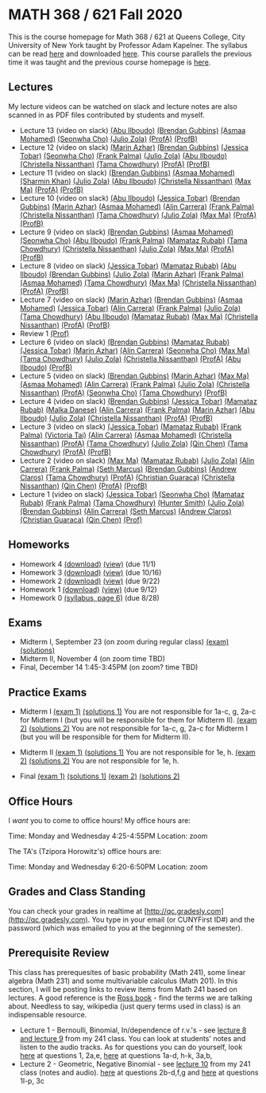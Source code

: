 # MATH 368 / 621 Fall 2020

This is the course homepage for Math 368 / 621 at Queens College, City University of New York taught by Professor Adam Kapelner. The syllabus can be read [here](https://github.com/kapelner/QC_Math_621_Fall_2020/blob/master/syllabus/syllabus.pdf) and downloaded [here](https://raw.githubusercontent.com/kapelner/QC_Math_621_Fall_2020/master/syllabus/syllabus.pdf). This course parallels the previous time it was taught and the previous course homepage is [here](https://github.com/kapelner/QC_Math_621_Fall_2017).

## Lectures

My lecture videos can be watched on slack and lecture notes are also scanned in as PDF files contributed by students and myself.

<!--
* Lecture 23 (video on slack) [(Jan Bazant)](https://github.com/kapelner/QC_Math_621_Fall_2020/blob/master/lectures/lec23bazant.pdf) [(Mike Digiorgio)](https://github.com/kapelner/QC_Math_621_Fall_2020/blob/master/lectures/lec23digiorgio.pdf) [(Prof)](https://github.com/kapelner/QC_Math_621_Fall_2020/blob/master/lectures/lec23kap.pdf)
* Lecture 22 (video on slack) [(Jan Bazant)](https://github.com/kapelner/QC_Math_621_Fall_2020/blob/master/lectures/lec22bazant.pdf) [(Mike Digiorgio)](https://github.com/kapelner/QC_Math_621_Fall_2020/blob/master/lectures/lec22digiorgio.pdf) [(Steven Grgas)](https://github.com/kapelner/QC_Math_621_Fall_2020/blob/master/lectures/lec22grgas.pdf) [(Prof)](https://github.com/kapelner/QC_Math_621_Fall_2020/blob/master/lectures/lec22kap.pdf)
* Lecture 21 (video on slack) [(Jan Bazant)](https://github.com/kapelner/QC_Math_621_Fall_2020/blob/master/lectures/lec21bazant.pdf) [(Prof)](https://github.com/kapelner/QC_Math_621_Fall_2020/blob/master/lectures/lec21kap.pdf) 
* Linear Regression Notes (not on exam) [(Jan Bazant)](https://github.com/kapelner/QC_Math_621_Fall_2020/blob/master/lectures/econometrics_bonus_bazant.pdf) [(Ruby Chang)](https://github.com/kapelner/QC_Math_621_Fall_2020/blob/master/lectures/econometrics_bonus_chang.pdf) [(Adriana Sham)](https://github.com/kapelner/QC_Math_621_Fall_2020/blob/master/lectures/econometrics_bonus_sham.pdf) [(Antonio DAlessandro)](https://github.com/kapelner/QC_Math_621_Fall_2020/blob/master/lectures/econometrics_bonus_dalessandro.pdf) [(Prof)](https://github.com/kapelner/QC_Math_621_Fall_2020/blob/master/lectures/econometrics_bonus_prof.pdf)
* Lecture 20 (video on slack) [(Jan Bazant)](https://github.com/kapelner/QC_Math_621_Fall_2020/blob/master/lectures/lec20bazant.pdf) [(Mike Digiorgio)](https://github.com/kapelner/QC_Math_621_Fall_2020/blob/master/lectures/lec20digiorgio.pdf) [(Ruby Chang)](https://github.com/kapelner/QC_Math_621_Fall_2020/blob/master/lectures/lec20chang.pdf) [(Adriana Sham)](https://github.com/kapelner/QC_Math_621_Fall_2020/blob/master/lectures/lec20sham.pdf) [(Antonio DAlessandro)](https://github.com/kapelner/QC_Math_621_Fall_2020/blob/master/lectures/lec20dalessandro.pdf) [(Prof)](https://github.com/kapelner/QC_Math_621_Fall_2020/blob/master/lectures/lec20kap.pdf)
* Lecture 19 (video on slack) [(Jan Bazant)](https://github.com/kapelner/QC_Math_621_Fall_2020/blob/master/lectures/lec19bazant.pdf) [(Adriana Sham)](https://github.com/kapelner/QC_Math_621_Fall_2020/blob/master/lectures/lec19sham.pdf) [(Mike Digiorgio)](https://github.com/kapelner/QC_Math_621_Fall_2020/blob/master/lectures/lec19digiorgio.pdf) [(Antonio DAlessandro)](https://github.com/kapelner/QC_Math_621_Fall_2020/blob/master/lectures/lec19dalessandro.pdf) [(Prof)](https://github.com/kapelner/QC_Math_621_Fall_2020/blob/master/lectures/lec19kap.pdf)
* Lecture 18 (video on slack) [(Jan Bazant)](https://github.com/kapelner/QC_Math_621_Fall_2020/blob/master/lectures/lec18bazant.pdf) [(Mike Digiorgio)](https://github.com/kapelner/QC_Math_621_Fall_2020/blob/master/lectures/lec18digiorgio.pdf) [(Hisanobu Kaji)](https://github.com/kapelner/QC_Math_621_Fall_2020/blob/master/lectures/lec18kaji.pdf) [(Prof)](https://github.com/kapelner/QC_Math_621_Fall_2020/blob/master/lectures/lec18kap.pdf)
* Lecture 17 (video on slack) [(Ruby Chang)](https://github.com/kapelner/QC_Math_621_Fall_2020/blob/master/lectures/lec17chang.pdf) [(Mike Digiorgio)](https://github.com/kapelner/QC_Math_621_Fall_2020/blob/master/lectures/lec17digiorgio.pdf) [(Jan Bazant)](https://github.com/kapelner/QC_Math_621_Fall_2020/blob/master/lectures/lec16bazant.pdf) [(Antonio DAlessandro)](https://github.com/kapelner/QC_Math_621_Fall_2020/blob/master/lectures/lec17dalessandro.pdf) [(Jan Bazant)](https://github.com/kapelner/QC_Math_621_Fall_2020/blob/master/lectures/lec17bazant.pdf) [(Hisanobu Kaji)](https://github.com/kapelner/QC_Math_621_Fall_2020/blob/master/lectures/lec17kaji.pdf) [(Prof)](https://github.com/kapelner/QC_Math_621_Fall_2020/blob/master/lectures/lec17kap.pdf)
* Lecture 16 (video on slack) [(Mike Digiorgio)](https://github.com/kapelner/QC_Math_621_Fall_2020/blob/master/lectures/lec16digiorgio.pdf) [(Jan Bazant)](https://github.com/kapelner/QC_Math_621_Fall_2020/blob/master/lectures/lec16bazant.pdf) [(Antonio DAlessandro)](https://github.com/kapelner/QC_Math_621_Fall_2020/blob/master/lectures/lec16dalessandro.pdf) [(Hisanobu Kaji)](https://github.com/kapelner/QC_Math_621_Fall_2020/blob/master/lectures/lec16kaji.pdf) [(Prof)](https://github.com/kapelner/QC_Math_621_Fall_2020/blob/master/lectures/lec16kap.pdf)
* Lecture 15 (video on slack) [(Jan Bazant)](https://github.com/kapelner/QC_Math_621_Fall_2020/blob/master/lectures/lec15bazant.pdf) [(Ruby Chang)](https://github.com/kapelner/QC_Math_621_Fall_2020/blob/master/lectures/lec15chang.pdf) [(Prof)](https://github.com/kapelner/QC_Math_621_Fall_2020/blob/master/lectures/lec15kap.pdf)
* Lecture 14 (video on slack) [(Mike Digiorgio)](https://github.com/kapelner/QC_Math_621_Fall_2020/blob/master/lectures/lec14digiorgio.pdf) [(Jan Bazant)](https://github.com/kapelner/QC_Math_621_Fall_2020/blob/master/lectures/lec14bazant.pdf) [(Ruby Chang)](https://github.com/kapelner/QC_Math_621_Fall_2020/blob/master/lectures/lec14chang.pdf) [(Cheryl Wachspress)](https://github.com/kapelner/QC_Math_621_Fall_2020/blob/master/lectures/lec14wachspress.pdf) [(Antonio DAlessandro)](https://github.com/kapelner/QC_Math_621_Fall_2020/blob/master/lectures/lec14dalessandro.pdf) [(Hisanobu Kaji)](https://github.com/kapelner/QC_Math_621_Fall_2020/blob/master/lectures/lec14kaji.pdf) [(Prof)](https://github.com/kapelner/QC_Math_621_Fall_2020/blob/master/lectures/lec14kap.pdf)  -->
* Lecture 13 (video on slack) [(Abu Ilboudo)](https://github.com/kapelner/QC_Math_621_Fall_2020/blob/master/lectures/lec13ilboudo.pdf) [(Brendan Gubbins)](https://github.com/kapelner/QC_Math_621_Fall_2020/blob/master/lectures/lec13gubbins.pdf) [(Asmaa Mohamed)](https://github.com/kapelner/QC_Math_621_Fall_2020/blob/master/lectures/lec13mohamed.pdf) [(Seonwha Cho)](https://github.com/kapelner/QC_Math_621_Fall_2020/blob/master/lectures/lec13cho.pdf) [(Julio Zola)](https://github.com/kapelner/QC_Math_621_Fall_2020/blob/master/lectures/lec13zola.pdf) [(ProfA)](https://github.com/kapelner/QC_Math_621_Fall_2020/blob/master/lectures/lec13akap.pdf) [(ProfB)](https://github.com/kapelner/QC_Math_621_Fall_2020/blob/master/lectures/lec13bkap.pdf) 
* Lecture 12 (video on slack) [(Marin Azhar)](https://github.com/kapelner/QC_Math_621_Fall_2020/blob/master/lectures/lec12azhar.pdf) [(Brendan Gubbins)](https://github.com/kapelner/QC_Math_621_Fall_2020/blob/master/lectures/lec12gubbins.pdf) [(Jessica Tobar)](https://github.com/kapelner/QC_Math_621_Fall_2020/blob/master/lectures/lec12tobar.pdf) [(Seonwha Cho)](https://github.com/kapelner/QC_Math_621_Fall_2020/blob/master/lectures/lec12cho.pdf) [(Frank Palma)](https://github.com/kapelner/QC_Math_621_Fall_2020/blob/master/lectures/lec12palma.pdf) [(Julio Zola)](https://github.com/kapelner/QC_Math_621_Fall_2020/blob/master/lectures/lec12zola.pdf) [(Abu Ilboudo)](https://github.com/kapelner/QC_Math_621_Fall_2020/blob/master/lectures/lec12ilboudo.pdf) [(Christella Nissanthan)](https://github.com/kapelner/QC_Math_621_Fall_2020/blob/master/lectures/lec12nissanthan.pdf) [(Tama Chowdhury)](https://github.com/kapelner/QC_Math_621_Fall_2020/blob/master/lectures/lec12chowdhury.pdf) [(ProfA)](https://github.com/kapelner/QC_Math_621_Fall_2020/blob/master/lectures/lec12akap.pdf) [(ProfB)](https://github.com/kapelner/QC_Math_621_Fall_2020/blob/master/lectures/lec12bkap.pdf) 
* Lecture 11 (video on slack) [(Brendan Gubbins)](https://github.com/kapelner/QC_Math_621_Fall_2020/blob/master/lectures/lec11gubbins.pdf) [(Asmaa Mohamed)](https://github.com/kapelner/QC_Math_621_Fall_2020/blob/master/lectures/lec11mohamed.pdf) [(Sharmin Khan)](https://github.com/kapelner/QC_Math_621_Fall_2020/blob/master/lectures/lec11khan.pdf) [(Julio Zola)](https://github.com/kapelner/QC_Math_621_Fall_2020/blob/master/lectures/lec11zola.pdf) [(Abu Ilboudo)](https://github.com/kapelner/QC_Math_621_Fall_2020/blob/master/lectures/lec11ilboudo.pdf) [(Christella Nissanthan)](https://github.com/kapelner/QC_Math_621_Fall_2020/blob/master/lectures/lec11nissanthan.pdf) [(Max Ma)](https://github.com/kapelner/QC_Math_621_Fall_2020/blob/master/lectures/lec11ma.pdf) [(ProfA)](https://github.com/kapelner/QC_Math_621_Fall_2020/blob/master/lectures/lec11akap.pdf) [(ProfB)](https://github.com/kapelner/QC_Math_621_Fall_2020/blob/master/lectures/lec11bkap.pdf) 
* Lecture 10 (video on slack) [(Abu Ilboudo)](https://github.com/kapelner/QC_Math_621_Fall_2020/blob/master/lectures/lec10ilboudo.pdf) [(Jessica Tobar)](https://github.com/kapelner/QC_Math_621_Fall_2020/blob/master/lectures/lec10tobar.pdf) [(Brendan Gubbins)](https://github.com/kapelner/QC_Math_621_Fall_2020/blob/master/lectures/lec10gubbins.pdf) [(Marin Azhar)](https://github.com/kapelner/QC_Math_621_Fall_2020/blob/master/lectures/lec10azhar.pdf) [(Asmaa Mohamed)](https://github.com/kapelner/QC_Math_621_Fall_2020/blob/master/lectures/lec10mohamed.pdf) [(Alin Carrera)](https://github.com/kapelner/QC_Math_621_Fall_2020/blob/master/lectures/lec10carrera.pdf) [(Frank Palma)](https://github.com/kapelner/QC_Math_621_Fall_2020/blob/master/lectures/lec10palma.pdf) [(Christella Nissanthan)](https://github.com/kapelner/QC_Math_621_Fall_2020/blob/master/lectures/lec10nissanthan.pdf) [(Tama Chowdhury)](https://github.com/kapelner/QC_Math_621_Fall_2020/blob/master/lectures/lec10chowdhury.pdf) [(Julio Zola)](https://github.com/kapelner/QC_Math_621_Fall_2020/blob/master/lectures/lec10zola.pdf) [(Max Ma)](https://github.com/kapelner/QC_Math_621_Fall_2020/blob/master/lectures/lec10ma.pdf) [(ProfA)](https://github.com/kapelner/QC_Math_621_Fall_2020/blob/master/lectures/lec10akap.pdf) [(ProfB)](https://github.com/kapelner/QC_Math_621_Fall_2020/blob/master/lectures/lec10bkap.pdf)
* Lecture 9 (video on slack) [(Brendan Gubbins)](https://github.com/kapelner/QC_Math_621_Fall_2020/blob/master/lectures/lec09gubbins.pdf) [(Asmaa Mohamed)](https://github.com/kapelner/QC_Math_621_Fall_2020/blob/master/lectures/lec09mohamed.pdf) [(Seonwha Cho)](https://github.com/kapelner/QC_Math_621_Fall_2020/blob/master/lectures/lec09cho.pdf) [(Abu Ilboudo)](https://github.com/kapelner/QC_Math_621_Fall_2020/blob/master/lectures/lec09ilboudo.pdf) [(Frank Palma)](https://github.com/kapelner/QC_Math_621_Fall_2020/blob/master/lectures/lec09palma.pdf) [(Mamataz Rubab)](https://github.com/kapelner/QC_Math_621_Fall_2020/blob/master/lectures/lec09rubab.pdf) [(Tama Chowdhury)](https://github.com/kapelner/QC_Math_621_Fall_2020/blob/master/lectures/lec09chowdhury.pdf) [(Christella Nissanthan)](https://github.com/kapelner/QC_Math_621_Fall_2020/blob/master/lectures/lec09nissanthan.pdf) [(Julio Zola)](https://github.com/kapelner/QC_Math_621_Fall_2020/blob/master/lectures/lec09zola.pdf) [(Max Ma)](https://github.com/kapelner/QC_Math_621_Fall_2020/blob/master/lectures/lec09ma.pdf) [(ProfA)](https://github.com/kapelner/QC_Math_621_Fall_2020/blob/master/lectures/lec09akap.pdf) [(ProfB)](https://github.com/kapelner/QC_Math_621_Fall_2020/blob/master/lectures/lec09bkap.pdf) 
* Lecture 8 (video on slack) [(Jessica Tobar)](https://github.com/kapelner/QC_Math_621_Fall_2020/blob/master/lectures/lec08tobar.pdf) [(Mamataz Rubab)](https://github.com/kapelner/QC_Math_621_Fall_2020/blob/master/lectures/lec08rubab.pdf) [(Abu Ilboudo)](https://github.com/kapelner/QC_Math_621_Fall_2020/blob/master/lectures/lec08ilboudo.pdf) [(Brendan Gubbins)](https://github.com/kapelner/QC_Math_621_Fall_2020/blob/master/lectures/lec08gubbins.pdf) [(Julio Zola)](https://github.com/kapelner/QC_Math_621_Fall_2020/blob/master/lectures/lec08zola.pdf) [(Marin Azhar)](https://github.com/kapelner/QC_Math_621_Fall_2020/blob/master/lectures/lec08azhar.pdf) [(Frank Palma)](https://github.com/kapelner/QC_Math_621_Fall_2020/blob/master/lectures/lec08palma.pdf) [(Asmaa Mohamed)](https://github.com/kapelner/QC_Math_621_Fall_2020/blob/master/lectures/lec08mohamed.pdf) [(Tama Chowdhury)](https://github.com/kapelner/QC_Math_621_Fall_2020/blob/master/lectures/lec08chowdhury.pdf) [(Max Ma)](https://github.com/kapelner/QC_Math_621_Fall_2020/blob/master/lectures/lec08ma.pdf) [(Christella Nissanthan)](https://github.com/kapelner/QC_Math_621_Fall_2020/blob/master/lectures/lec08nissanthan.pdf) [(ProfA)](https://github.com/kapelner/QC_Math_621_Fall_2020/blob/master/lectures/lec08akap.pdf) [(ProfB)](https://github.com/kapelner/QC_Math_621_Fall_2020/blob/master/lectures/lec08bkap.pdf) 
* Lecture 7 (video on slack) [(Marin Azhar)](https://github.com/kapelner/QC_Math_621_Fall_2020/blob/master/lectures/lec07azhar.pdf) [(Brendan Gubbins)](https://github.com/kapelner/QC_Math_621_Fall_2020/blob/master/lectures/lec07gubbins.pdf) [(Asmaa Mohamed)](https://github.com/kapelner/QC_Math_621_Fall_2020/blob/master/lectures/lec07mohamed.pdf) [(Jessica Tobar)](https://github.com/kapelner/QC_Math_621_Fall_2020/blob/master/lectures/lec07tobar.pdf) [(Alin Carrera)](https://github.com/kapelner/QC_Math_621_Fall_2020/blob/master/lectures/lec07carrera.pdf) [(Frank Palma)](https://github.com/kapelner/QC_Math_621_Fall_2020/blob/master/lectures/lec07palma.pdf) [(Julio Zola)](https://github.com/kapelner/QC_Math_621_Fall_2020/blob/master/lectures/lec07zola.pdf) [(Tama Chowdhury)](https://github.com/kapelner/QC_Math_621_Fall_2020/blob/master/lectures/lec07chowdhury.pdf) [(Abu Ilboudo)](https://github.com/kapelner/QC_Math_621_Fall_2020/blob/master/lectures/lec07ilboudo.pdf) [(Mamataz Rubab)](https://github.com/kapelner/QC_Math_621_Fall_2020/blob/master/lectures/lec07rubab.pdf) [(Max Ma)](https://github.com/kapelner/QC_Math_621_Fall_2020/blob/master/lectures/lec07ma.pdf) [(Christella Nissanthan)](https://github.com/kapelner/QC_Math_621_Fall_2020/blob/master/lectures/lec07nissanthan.pdf) [(ProfA)](https://github.com/kapelner/QC_Math_621_Fall_2020/blob/master/lectures/lec07akap.pdf) [(ProfB)](https://github.com/kapelner/QC_Math_621_Fall_2020/blob/master/lectures/lec07bkap.pdf) 
* Review 1 [(Prof)](https://github.com/kapelner/QC_Math_621_Fall_2020/blob/master/lectures/review1kap.pdf)
* Lecture 6 (video on slack) [(Brendan Gubbins)](https://github.com/kapelner/QC_Math_621_Fall_2020/blob/master/lectures/lec06gubbins.pdf) [(Mamataz Rubab)](https://github.com/kapelner/QC_Math_621_Fall_2020/blob/master/lectures/lec06rubab.pdf) [(Jessica Tobar)](https://github.com/kapelner/QC_Math_621_Fall_2020/blob/master/lectures/lec06tobar.pdf) [(Marin Azhar)](https://github.com/kapelner/QC_Math_621_Fall_2020/blob/master/lectures/lec06azhar.pdf) [(Alin Carrera)](https://github.com/kapelner/QC_Math_621_Fall_2020/blob/master/lectures/lec06carrera.pdf) [(Seonwha Cho)](https://github.com/kapelner/QC_Math_621_Fall_2020/blob/master/lectures/lec06cho.pdf) [(Max Ma)](https://github.com/kapelner/QC_Math_621_Fall_2020/blob/master/lectures/lec06ma.pdf) [(Tama Chowdhury)](https://github.com/kapelner/QC_Math_621_Fall_2020/blob/master/lectures/lec06chowdhury.pdf) [(Julio Zola)](https://github.com/kapelner/QC_Math_621_Fall_2020/blob/master/lectures/lec06zola.pdf) [(Christella Nissanthan)](https://github.com/kapelner/QC_Math_621_Fall_2020/blob/master/lectures/lec06nissanthan.pdf) [(ProfA)](https://github.com/kapelner/QC_Math_621_Fall_2020/blob/master/lectures/lec06akap.pdf) [(Abu Ilboudo)](https://github.com/kapelner/QC_Math_621_Fall_2020/blob/master/lectures/lec06ilboudo.pdf) [(ProfB)](https://github.com/kapelner/QC_Math_621_Fall_2020/blob/master/lectures/lec06bkap.pdf) 
* Lecture 5 (video on slack) [(Brendan Gubbins)](https://github.com/kapelner/QC_Math_621_Fall_2020/blob/master/lectures/lec04gubbins.pdf) [(Marin Azhar)](https://github.com/kapelner/QC_Math_621_Fall_2020/blob/master/lectures/lec05azhar.pdf) [(Max Ma)](https://github.com/kapelner/QC_Math_621_Fall_2020/blob/master/lectures/lec05ma.pdf) [(Asmaa Mohamed)](https://github.com/kapelner/QC_Math_621_Fall_2020/blob/master/lectures/lec05mohamed.pdf) [(Alin Carrera)](https://github.com/kapelner/QC_Math_621_Fall_2020/blob/master/lectures/lec05carrera.pdf) [(Frank Palma)](https://github.com/kapelner/QC_Math_621_Fall_2020/blob/master/lectures/lec05palma.pdf) [(Julio Zola)](https://github.com/kapelner/QC_Math_621_Fall_2020/blob/master/lectures/lec05zola.pdf) [(Christella Nissanthan)](https://github.com/kapelner/QC_Math_621_Fall_2020/blob/master/lectures/lec05nissanthan.pdf) [(ProfA)](https://github.com/kapelner/QC_Math_621_Fall_2020/blob/master/lectures/lec05akap.pdf) [(Seonwha Cho)](https://github.com/kapelner/QC_Math_621_Fall_2020/blob/master/lectures/lec05cho.pdf) [(Tama Chowdhury)](https://github.com/kapelner/QC_Math_621_Fall_2020/blob/master/lectures/lec05chowdhury.pdf) [(ProfB)](https://github.com/kapelner/QC_Math_621_Fall_2020/blob/master/lectures/lec05bkap.pdf)
* Lecture 4 (video on slack) [(Brendan Gubbins)](https://github.com/kapelner/QC_Math_621_Fall_2020/blob/master/lectures/lec04gubbins.pdf) [(Jessica Tobar)](https://github.com/kapelner/QC_Math_621_Fall_2020/blob/master/lectures/lec04tobar.pdf) [(Mamataz Rubab)](https://github.com/kapelner/QC_Math_621_Fall_2020/blob/master/lectures/lec04rubab.pdf) [(Malka Danese)](https://github.com/kapelner/QC_Math_621_Fall_2020/blob/master/lectures/lec04danese.pdf) [(Alin Carrera)](https://github.com/kapelner/QC_Math_621_Fall_2020/blob/master/lectures/lec04carrera.pdf) [(Frank Palma)](https://github.com/kapelner/QC_Math_621_Fall_2020/blob/master/lectures/lec04palma.pdf) [(Marin Azhar)](https://github.com/kapelner/QC_Math_621_Fall_2020/blob/master/lectures/lec04azhar.pdf) [(Abu Ilboudo)](https://github.com/kapelner/QC_Math_621_Fall_2020/blob/master/lectures/lec04ilboudo.pdf) [(Julio Zola)](https://github.com/kapelner/QC_Math_621_Fall_2020/blob/master/lectures/lec04zola.pdf) [(Christella Nissanthan)](https://github.com/kapelner/QC_Math_621_Fall_2020/blob/master/lectures/lec04nissanthan.pdf) [(ProfA)](https://github.com/kapelner/QC_Math_621_Fall_2020/blob/master/lectures/lec04akap.pdf) [(ProfB)](https://github.com/kapelner/QC_Math_621_Fall_2020/blob/master/lectures/lec04bkap.pdf)
* Lecture 3 (video on slack) [(Jessica Tobar)](https://github.com/kapelner/QC_Math_621_Fall_2020/blob/master/lectures/lec03tobar.pdf) [(Mamataz Rubab)](https://github.com/kapelner/QC_Math_621_Fall_2020/blob/master/lectures/lec03rubab.pdf) [(Frank Palma)](https://github.com/kapelner/QC_Math_621_Fall_2020/blob/master/lectures/lec03palma.pdf) [(Victoria Tai)](https://github.com/kapelner/QC_Math_621_Fall_2020/blob/master/lectures/lec03tai.pdf) [(Alin Carrera)](https://github.com/kapelner/QC_Math_621_Fall_2020/blob/master/lectures/lec03carrera.pdf) [(Asmaa Mohamed)](https://github.com/kapelner/QC_Math_621_Fall_2020/blob/master/lectures/lec03mohamed.pdf) [(Christella Nissanthan)](https://github.com/kapelner/QC_Math_621_Fall_2020/blob/master/lectures/lec03nissanthan.pdf) [(ProfA)](https://github.com/kapelner/QC_Math_621_Fall_2020/blob/master/lectures/lec03akap.pdf) [(Tama Chowdhury)](https://github.com/kapelner/QC_Math_621_Fall_2020/blob/master/lectures/lec03chowdhury.pdf) [(Julio Zola)](https://github.com/kapelner/QC_Math_621_Fall_2020/blob/master/lectures/lec03zola.pdf) [(Qin Chen)](https://github.com/kapelner/QC_Math_621_Fall_2020/blob/master/lectures/lec03chen.pdf) [(Tama Chowdhury)](https://github.com/kapelner/QC_Math_621_Fall_2020/blob/master/lectures/lec03chowdhury.pdf) [(ProfA)](https://github.com/kapelner/QC_Math_621_Fall_2020/blob/master/lectures/lec03akap.pdf) [(ProfB)](https://github.com/kapelner/QC_Math_621_Fall_2020/blob/master/lectures/lec03bkap.pdf)
* Lecture 2 (video on slack) [(Max Ma)](https://github.com/kapelner/QC_Math_621_Fall_2020/blob/master/lectures/lec02ma.pdf) [(Mamataz Rubab)](https://github.com/kapelner/QC_Math_621_Fall_2020/blob/master/lectures/lec02rubab.pdf) [(Julio Zola)](https://github.com/kapelner/QC_Math_621_Fall_2020/blob/master/lectures/lec02zola.pdf) [(Alin Carrera)](https://github.com/kapelner/QC_Math_621_Fall_2020/blob/master/lectures/lec02carrera.pdf) [(Frank Palma)](https://github.com/kapelner/QC_Math_621_Fall_2020/blob/master/lectures/lec02palma.pdf) [(Seth Marcus)](https://github.com/kapelner/QC_Math_621_Fall_2020/blob/master/lectures/lec02marcus.pdf) [(Brendan Gubbins)](https://github.com/kapelner/QC_Math_621_Fall_2020/blob/master/lectures/lec02gubbins.pdf) [(Andrew Claros)](https://github.com/kapelner/QC_Math_621_Fall_2020/blob/master/lectures/lec02claros.pdf) [(Tama Chowdhury)](https://github.com/kapelner/QC_Math_621_Fall_2020/blob/master/lectures/lec02chowdhury.pdf) [(ProfA)](https://github.com/kapelner/QC_Math_621_Fall_2020/blob/master/lectures/lec02akap.pdf) [(Christian Guaraca)](https://github.com/kapelner/QC_Math_621_Fall_2020/blob/master/lectures/lec02guaraca.pdf) [(Christella Nissanthan)](https://github.com/kapelner/QC_Math_621_Fall_2020/blob/master/lectures/lec02nissanthan.pdf) [(Qin Chen)](https://github.com/kapelner/QC_Math_621_Fall_2020/blob/master/lectures/lec02chen.pdf) [(ProfA)](https://github.com/kapelner/QC_Math_621_Fall_2020/blob/master/lectures/lec02akap.pdf) [(ProfB)](https://github.com/kapelner/QC_Math_621_Fall_2020/blob/master/lectures/lec02bkap.pdf)
* Lecture 1 (video on slack) [(Jessica Tobar)](https://github.com/kapelner/QC_Math_621_Fall_2020/blob/master/lectures/lec01tobar.pdf) [(Seonwha Cho)](https://github.com/kapelner/QC_Math_621_Fall_2020/blob/master/lectures/lec01cho.pdf) [(Mamataz Rubab)](https://github.com/kapelner/QC_Math_621_Fall_2020/blob/master/lectures/lec01rubab.pdf) [(Frank Palma)](https://github.com/kapelner/QC_Math_621_Fall_2020/blob/master/lectures/lec01palma.pdf) [(Tama Chowdhury)](https://github.com/kapelner/QC_Math_621_Fall_2020/blob/master/lectures/lec01chowdhury.pdf) [(Hunter Smith)](https://github.com/kapelner/QC_Math_621_Fall_2020/blob/master/lectures/lec01smith.pdf) [(Julio Zola)](https://github.com/kapelner/QC_Math_621_Fall_2020/blob/master/lectures/lec01zola.pdf) [(Brendan Gubbins)](https://github.com/kapelner/QC_Math_621_Fall_2020/blob/master/lectures/lec01gubbins.pdf) [(Alin Carrera)](https://github.com/kapelner/QC_Math_621_Fall_2020/blob/master/lectures/lec01carrera.pdf) [(Seth Marcus)](https://github.com/kapelner/QC_Math_621_Fall_2020/blob/master/lectures/lec01marcus.pdf) [(Andrew Claros)](https://github.com/kapelner/QC_Math_621_Fall_2020/blob/master/lectures/lec01claros.pdf) [(Christian Guaraca)](https://github.com/kapelner/QC_Math_621_Fall_2020/blob/master/lectures/lec01guaraca.pdf) [(Qin Chen)](https://github.com/kapelner/QC_Math_621_Fall_2020/blob/master/lectures/lec01chen.pdf) [(Prof)](https://github.com/kapelner/QC_Math_621_Fall_2020/blob/master/lectures/lec01kap.pdf)


## Homeworks

<!--
* Homework 9 [(download)](https://github.com/kapelner/QC_Math_621_Fall_2020/blob/master/homeworks/hw09/hw09.pdf?raw=true) [(view)](https://github.com/kapelner/QC_Math_621_Fall_2020/blob/master/homeworks/hw09/hw09.pdf) (due 12/12)
* Homework 8 [(download)](https://github.com/kapelner/QC_Math_621_Fall_2020/blob/master/homeworks/hw08/hw08.pdf?raw=true) [(view)](https://github.com/kapelner/QC_Math_621_Fall_2020/blob/master/homeworks/hw08/hw08.pdf) (due 12/2)
* Homework 7 [(download)](https://github.com/kapelner/QC_Math_621_Fall_2020/blob/master/homeworks/hw07/hw07.pdf?raw=true) [(view)](https://github.com/kapelner/QC_Math_621_Fall_2020/blob/master/homeworks/hw07/hw07.pdf) (due 12/12)
* Homework 6 [(download)](https://github.com/kapelner/QC_Math_621_Fall_2020/blob/master/homeworks/hw06/hw06.pdf?raw=true) [(view)](https://github.com/kapelner/QC_Math_621_Fall_2020/blob/master/homeworks/hw06/hw06.pdf) (due 12/2)
* Homework 5 [(download)](https://github.com/kapelner/QC_Math_621_Fall_2020/blob/master/homeworks/hw05/hw05.pdf?raw=true) [(view)](https://github.com/kapelner/QC_Math_621_Fall_2020/blob/master/homeworks/hw05/hw05.pdf) (due 11/18)-->
* Homework 4 [(download)](https://github.com/kapelner/QC_Math_621_Fall_2020/blob/master/homeworks/hw04/hw04.pdf?raw=true) [(view)](https://github.com/kapelner/QC_Math_621_Fall_2020/blob/master/homeworks/hw04/hw04.pdf) (due 11/1)
* Homework 3 [(download)](https://github.com/kapelner/QC_Math_621_Fall_2020/blob/master/homeworks/hw03/hw03.pdf?raw=true) [(view)](https://github.com/kapelner/QC_Math_621_Fall_2020/blob/master/homeworks/hw03/hw03.pdf) (due 10/16)
* Homework 2 [(download)](https://github.com/kapelner/QC_Math_621_Fall_2020/blob/master/homeworks/hw02/hw02.pdf?raw=true) [(view)](https://github.com/kapelner/QC_Math_621_Fall_2020/blob/master/homeworks/hw02/hw02.pdf) (due 9/22)
* Homework 1 [(download)](https://github.com/kapelner/QC_Math_621_Fall_2020/blob/master/homeworks/hw01/hw01.pdf?raw=true) [(view)](https://github.com/kapelner/QC_Math_621_Fall_2020/blob/master/homeworks/hw01/hw01.pdf) (due 9/12)
* Homework 0 [(syllabus, page 6)](https://github.com/kapelner/QC_Math_621_Fall_2020/blob/master/syllabus/syllabus.pdf?raw=true) (due 8/28)


## Exams

* Midterm I, September 23 (on zoom during regular class) [(exam)](https://github.com/kapelner/QC_Math_621_Fall_2020/blob/master/exams/midterm1/midterm1.pdf) [(solutions)](https://github.com/kapelner/QC_Math_621_Fall_2020/blob/master/exams/midterm1/midterm1_solutions.pdf) 
* Midterm II, November 4 (on zoom time TBD) 
* Final, December 14 1:45-3:45PM (on zoom? time TBD)

## Practice Exams

* Midterm I [(exam 1)](https://github.com/kapelner/QC_Math_621_Fall_2017/blob/master/exams/midterm1/midterm1.pdf) [(solutions 1)](https://github.com/kapelner/QC_Math_621_Fall_2017/blob/master/exams/midterm1/midterm1_solutions.pdf) You are not responsible for 1a-c, g, 2a-c for Midterm I (but you will be responsible for them for Midterm II). [(exam 2)](https://github.com/kapelner/QC_Math_621_Fall_2019/blob/master/exams/midterm1/midterm1.pdf) [(solutions 2)](https://github.com/kapelner/QC_Math_621_Fall_2019/blob/master/exams/midterm1/midterm1_solutions.pdf) You are not responsible for 1a-c, g, 2a-c for Midterm I (but you will be responsible for them for Midterm II).

* Midterm II [(exam 1)](https://github.com/kapelner/QC_Math_621_Fall_2017/blob/master/exams/midterm2/midterm2.pdf) [(solutions 1)](https://github.com/kapelner/QC_Math_621_Fall_2017/blob/master/exams/midterm2/midterm2_solutions.pdf) You are not responsible for 1e, h. [(exam 2)](https://github.com/kapelner/QC_Math_621_Fall_2019/blob/master/exams/midterm2/midterm2.pdf) [(solutions 2)](https://github.com/kapelner/QC_Math_621_Fall_2019/blob/master/exams/midterm2/midterm2_solutions.pdf) You are not responsible for 1e, h.

* Final [(exam 1)](https://github.com/kapelner/QC_Math_621_Fall_2017/blob/master/exams/final/final.pdf) [(solutions 1)](https://github.com/kapelner/QC_Math_621_Fall_2017/blob/master/exams/final/final_solutions.pdf) [(exam 2)](https://github.com/kapelner/QC_Math_621_Fall_2019/blob/master/exams/final/final.pdf) [(solutions 2)](https://github.com/kapelner/QC_Math_621_Fall_2019/blob/master/exams/final/final_solutions.pdf)

## Office Hours

I *want* you to come to office hours! My office hours are:

Time: Monday and Wednesday 4:25-4:55PM
Location: zoom

The TA's (Tzipora Horowitz's) office hours are:

Time: Monday and Wednesday 6:20-6:50PM
Location: zoom

## Grades and Class Standing

You can check your grades in realtime at [http://qc.gradesly.com](http://qc.gradesly.com). You type in your email (or CUNYFirst ID#) and the password (which was emailed to you at the beginning of the semester).



## Prerequisite Review

This class has prerequesites of basic probability (Math 241), some linear algebra (Math 231) and some multivariable calculus (Math 201). In this section, I will be posting links to review items from Math 241 based on lectures. A good reference is the [Ross book](https://www.amazon.com/First-Course-Probability-6th/dp/0130338516/ref=sr_1_6?ie=UTF8&qid=1504062810&sr=8-6&keywords=probability+ross) - find the terms we are talking about. Needless to say, wikipedia (just query terms used in class) is an indispensable resource.

* Lecture 1 - Bernoulli, Binomial, In/dependence of r.v.'s - see [lecture 8 and lecture 9](https://github.com/kapelner/QC_Math_241_Fall_2016) from my 241 class. You can look at students' notes and listen to the audio tracks. As for questions you can do yourself, look [here](https://github.com/kapelner/QC_Math_241_Fall_2016/blob/master/exams/midterm2/midterm2_solutions.pdf) at questions 1, 2a,e, [here](https://github.com/kapelner/QC_Math_241_Fall_2015/blob/master/exams/midterm2/midterm2_solutions.pdf) at questions 1a-d, h-k, 3a,b, 
* Lecture 2 - Geometric, Negative Binomial - see [lecture 10](https://github.com/kapelner/QC_Math_241_Fall_2016) from my 241 class (notes and audio). [here](https://github.com/kapelner/QC_Math_241_Fall_2016/blob/master/exams/midterm2/midterm2_solutions.pdf) at questions 2b-d,f,g and [here](https://github.com/kapelner/QC_Math_241_Fall_2015/blob/master/exams/midterm2/midterm2_solutions.pdf) at questions 1l-p, 3c<!---->


<!--
ffmpeg -i zoom_0.mp4 -filter:v scale=1920:-1 -c:a copy 369_lec02.mp4
-->